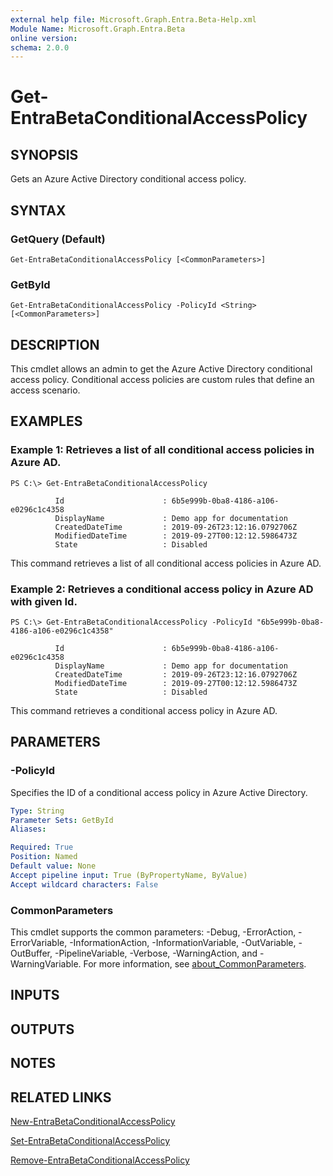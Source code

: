 ```yaml
---
external help file: Microsoft.Graph.Entra.Beta-Help.xml
Module Name: Microsoft.Graph.Entra.Beta
online version:
schema: 2.0.0
---
```


# Get-EntraBetaConditionalAccessPolicy

## SYNOPSIS
Gets an Azure Active Directory conditional access policy.

## SYNTAX

### GetQuery (Default)
```
Get-EntraBetaConditionalAccessPolicy [<CommonParameters>]
```

### GetById
```
Get-EntraBetaConditionalAccessPolicy -PolicyId <String> [<CommonParameters>]
```

## DESCRIPTION
This cmdlet allows an admin to get the Azure Active Directory conditional access policy.
Conditional access policies are custom rules that define an access scenario.

## EXAMPLES

### Example 1: Retrieves a list of all conditional access policies in Azure AD.
```
PS C:\> Get-EntraBetaConditionalAccessPolicy

          Id                      : 6b5e999b-0ba8-4186-a106-e0296c1c4358
          DisplayName             : Demo app for documentation
          CreatedDateTime         : 2019-09-26T23:12:16.0792706Z
          ModifiedDateTime        : 2019-09-27T00:12:12.5986473Z
          State                   : Disabled
```

This command retrieves a list of all conditional access policies in Azure AD.

### Example 2: Retrieves a conditional access policy in Azure AD with given Id.
```
PS C:\> Get-EntraBetaConditionalAccessPolicy -PolicyId "6b5e999b-0ba8-4186-a106-e0296c1c4358"

          Id                      : 6b5e999b-0ba8-4186-a106-e0296c1c4358
          DisplayName             : Demo app for documentation
          CreatedDateTime         : 2019-09-26T23:12:16.0792706Z
          ModifiedDateTime        : 2019-09-27T00:12:12.5986473Z
          State                   : Disabled
```

This command retrieves a conditional access policy in Azure AD.

## PARAMETERS

### -PolicyId
Specifies the ID of a conditional access policy in Azure Active Directory.

```yaml
Type: String
Parameter Sets: GetById
Aliases:

Required: True
Position: Named
Default value: None
Accept pipeline input: True (ByPropertyName, ByValue)
Accept wildcard characters: False
```

### CommonParameters
This cmdlet supports the common parameters: -Debug, -ErrorAction, -ErrorVariable, -InformationAction, -InformationVariable, -OutVariable, -OutBuffer, -PipelineVariable, -Verbose, -WarningAction, and -WarningVariable. For more information, see [about_CommonParameters](https://go.microsoft.com/fwlink/?LinkID=113216).

## INPUTS

## OUTPUTS

## NOTES
## RELATED LINKS

[New-EntraBetaConditionalAccessPolicy]()

[Set-EntraBetaConditionalAccessPolicy]()

[Remove-EntraBetaConditionalAccessPolicy]()

